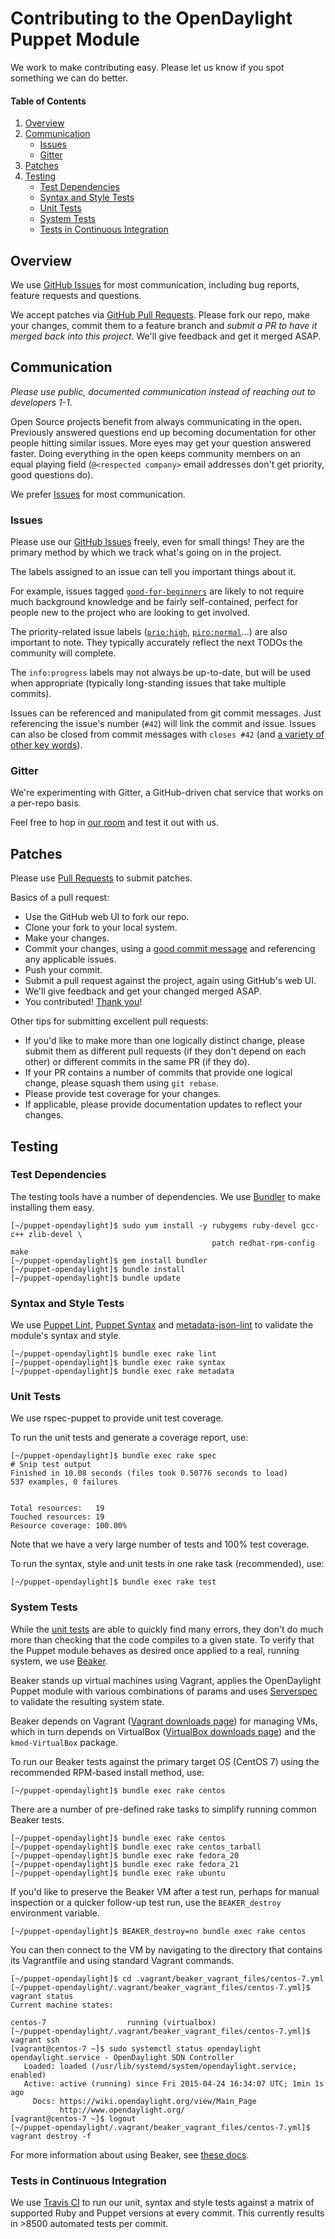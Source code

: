 # Contributing to the OpenDaylight Puppet Module

We work to make contributing easy. Please let us know if you spot something
we can do better.

#### Table of Contents
1. [Overview](#overview)
1. [Communication](#communication)
    * [Issues](#issues)
    * [Gitter](#gitter)
1. [Patches](#patches)
1. [Testing](#testing)
    * [Test Dependencies](#test-dependencies)
    * [Syntax and Style Tests](#syntax-and-style-tests)
    * [Unit Tests](#unit-tests)
    * [System Tests](#system-tests)
    * [Tests in Continuous Integration](#tests-in-continuous-integration)

## Overview

We use [GitHub Issues][1] for most communication, including bug reports,
feature requests and questions.

We accept patches via [GitHub Pull Requests][2]. Please fork our repo,
make your changes, commit them to a feature branch and *submit a PR to
have it merged back into this project*. We'll give feedback and get it
merged ASAP.

## Communication

*Please use public, documented communication instead of reaching out to
developers 1-1.*

Open Source projects benefit from always communicating in the open. Previously
answered questions end up becoming documentation for other people hitting
similar issues. More eyes may get your question answered faster. Doing
everything in the open keeps community members on an equal playing field
(`@<respected company>` email addresses don't get priority, good questions do).

We prefer [Issues][1] for most communication.

### Issues

Please use our [GitHub Issues][1] freely, even for small things! They are the
primary method by which we track what's going on in the project.

The labels assigned to an issue can tell you important things about it.

For example, issues tagged [`good-for-beginners`][3] are likely to not require
much background knowledge and be fairly self-contained, perfect for people new
to the project who are looking to get involved.

The priority-related issue labels ([`prio:high`][4], [`piro:normal`][5]...)
are also important to note. They typically accurately reflect the next TODOs
the community will complete.

The `info:progress` labels may not always be up-to-date, but will be used when
appropriate (typically long-standing issues that take multiple commits).

Issues can be referenced and manipulated from git commit messages. Just
referencing the issue's number (`#42`) will link the commit and issue. Issues
can also be closed from commit messages with `closes #42` (and [a variety
of other key words][6]).

### Gitter

We're experimenting with Gitter, a GitHub-driven chat service that works on a
per-repo basis.

Feel free to hop in [our room][7] and test it out with us.

## Patches

Please use [Pull Requests][2] to submit patches.

Basics of a pull request:
* Use the GitHub web UI to fork our repo.
* Clone your fork to your local system.
* Make your changes.
* Commit your changes, using a [good commit message][8] and referencing any
applicable issues.
* Push your commit.
* Submit a pull request against the project, again using GitHub's web UI.
* We'll give feedback and get your changed merged ASAP.
* You contributed! [Thank you][9]!

Other tips for submitting excellent pull requests:
* If you'd like to make more than one logically distinct change, please submit
them as different pull requests (if they don't depend on each other) or
different commits in the same PR (if they do).
* If your PR contains a number of commits that provide one logical change,
please squash them using `git rebase`.
* Please provide test coverage for your changes.
* If applicable, please provide documentation updates to reflect your changes.

## Testing

### Test Dependencies

The testing tools have a number of dependencies. We use [Bundler][10] to make
installing them easy.

```
[~/puppet-opendaylight]$ sudo yum install -y rubygems ruby-devel gcc-c++ zlib-devel \
                                             patch redhat-rpm-config make
[~/puppet-opendaylight]$ gem install bundler
[~/puppet-opendaylight]$ bundle install
[~/puppet-opendaylight]$ bundle update
```

### Syntax and Style Tests

We use [Puppet Lint][11], [Puppet Syntax][12] and [metadata-json-lint][13] to
validate the module's syntax and style.

```
[~/puppet-opendaylight]$ bundle exec rake lint
[~/puppet-opendaylight]$ bundle exec rake syntax
[~/puppet-opendaylight]$ bundle exec rake metadata
```

### Unit Tests

We use rspec-puppet to provide unit test coverage.

To run the unit tests and generate a coverage report, use:

```
[~/puppet-opendaylight]$ bundle exec rake spec
# Snip test output
Finished in 10.08 seconds (files took 0.50776 seconds to load)
537 examples, 0 failures


Total resources:   19
Touched resources: 19
Resource coverage: 100.00%
```

Note that we have a very large number of tests and 100% test coverage.

To run the syntax, style and unit tests in one rake task (recommended), use:

```
[~/puppet-opendaylight]$ bundle exec rake test
```

### System Tests

While the [unit tests](#unit-tests) are able to quickly find many errors,
they don't do much more than checking that the code compiles to a given state.
To verify that the Puppet module behaves as desired once applied to a real,
running system, we use [Beaker][14].

Beaker stands up virtual machines using Vagrant, applies the OpenDaylight
Puppet module with various combinations of params and uses [Serverspec][15]
to validate the resulting system state.

Beaker depends on Vagrant ([Vagrant downloads page][18]) for managing VMs,
which in turn depends on VirtualBox ([VirtualBox downloads page][19]) and
the `kmod-VirtualBox` package.

To run our Beaker tests against the primary target OS (CentOS 7) using the
recommended RPM-based install method, use:

```
[~/puppet-opendaylight]$ bundle exec rake centos
```

There are a number of pre-defined rake tasks to simplify running common
Beaker tests.

```
[~/puppet-opendaylight]$ bundle exec rake centos
[~/puppet-opendaylight]$ bundle exec rake centos_tarball
[~/puppet-opendaylight]$ bundle exec rake fedora_20
[~/puppet-opendaylight]$ bundle exec rake fedora_21
[~/puppet-opendaylight]$ bundle exec rake ubuntu
```

If you'd like to preserve the Beaker VM after a test run, perhaps for manual
inspection or a quicker follow-up test run, use the `BEAKER_destroy`
environment variable.

```
[~/puppet-opendaylight]$ BEAKER_destroy=no bundle exec rake centos
```

You can then connect to the VM by navigating to the directory that contains
its Vagrantfile and using standard Vagrant commands.

```
[~/puppet-opendaylight]$ cd .vagrant/beaker_vagrant_files/centos-7.yml
[~/puppet-opendaylight/.vagrant/beaker_vagrant_files/centos-7.yml]$ vagrant status
Current machine states:

centos-7                  running (virtualbox)
[~/puppet-opendaylight/.vagrant/beaker_vagrant_files/centos-7.yml]$ vagrant ssh
[vagrant@centos-7 ~]$ sudo systemctl status opendaylight
opendaylight.service - OpenDaylight SDN Controller
   Loaded: loaded (/usr/lib/systemd/system/opendaylight.service; enabled)
   Active: active (running) since Fri 2015-04-24 16:34:07 UTC; 1min 1s ago
     Docs: https://wiki.opendaylight.org/view/Main_Page
           http://www.opendaylight.org/
[vagrant@centos-7 ~]$ logout
[~/puppet-opendaylight/.vagrant/beaker_vagrant_files/centos-7.yml]$ vagrant destroy -f
```

For more information about using Beaker, see [these docs][16].

### Tests in Continuous Integration

We use [Travis CI][17] to run our unit, syntax and style tests against a
matrix of supported Ruby and Puppet versions at every commit. This currently
results in >8500 automated tests per commit.


[1]: https://github.com/dfarrell07/puppet-opendaylight/issues
[2]: https://github.com/dfarrell07/puppet-opendaylight/pulls
[3]: https://github.com/dfarrell07/puppet-opendaylight/labels/good-for-beginners
[4]: https://github.com/dfarrell07/puppet-opendaylight/labels/prio%3Ahigh
[5]: https://github.com/dfarrell07/puppet-opendaylight/labels/prio%3Anormal
[6]: https://help.github.com/articles/closing-issues-via-commit-messages/
[7]: https://gitter.im/dfarrell07/puppet-opendaylight
[8]: http://chris.beams.io/posts/git-commit/
[9]: http://cdn3.volusion.com/74gtv.tjme9/v/vspfiles/photos/Delicious%20Dozen-1.jpg
[10]: http://bundler.io/
[11]: http://puppet-lint.com/
[12]: https://github.com/gds-operations/puppet-syntax
[13]: https://github.com/puppet-community/metadata-json-lint
[14]: https://github.com/puppetlabs/beaker
[15]: http://serverspec.org/resource_types.html
[16]: https://github.com/puppetlabs/beaker/wiki/How-to-Write-a-Beaker-Test-for-a-Module#typical-workflow
[17]: https://travis-ci.org/dfarrell07/puppet-opendaylight
[18]: https://www.vagrantup.com/downloads.html
[19]: www.virtualbox.org/wiki/Linux_Downloads
